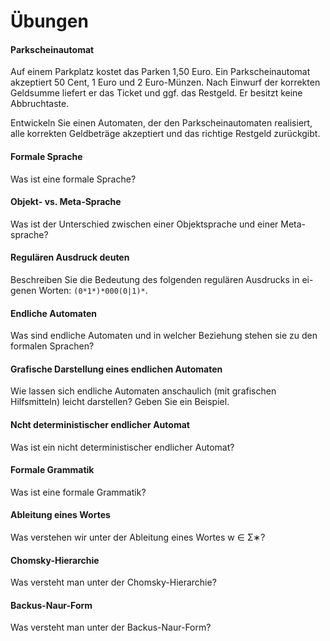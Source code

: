 # Übungen

#### Parkscheinautomat
Auf einem Parkplatz kostet das Parken 1,50 Euro. Ein Parkscheinautomat akzeptiert 50 Cent, 1 Euro und 2 Euro-Münzen. Nach Einwurf der korrekten Geldsumme liefert er das Ticket und ggf. das Restgeld. Er besitzt keine Abbruchtaste.

Entwickeln Sie einen Automaten, der den Parkscheinautomaten realisiert, alle korrekten Geldbeträge akzeptiert und das richtige Restgeld zurückgibt.


#### Formale Sprache
Was ist eine formale Sprache?


#### Objekt- vs. Meta-Sprache
Was ist der Unterschied zwischen einer Objektsprache und einer Meta- sprache?


#### Regulären Ausdruck deuten
Beschreiben Sie die Bedeutung des folgenden regulären Ausdrucks in ei- genen Worten: `(0*1*)*000(0|1)*`.


#### Endliche Automaten
Was sind endliche Automaten und in welcher Beziehung stehen sie zu den formalen Sprachen?


#### Grafische Darstellung eines endlichen Automaten
Wie lassen sich endliche Automaten anschaulich (mit grafischen Hilfsmitteln) leicht darstellen? Geben Sie ein Beispiel.


#### Ncht deterministischer endlicher Automat
Was ist ein nicht deterministischer endlicher Automat?


#### Formale Grammatik
Was ist eine formale Grammatik?


#### Ableitung eines Wortes
Was verstehen wir unter der Ableitung eines Wortes w ∈ Σ∗?


#### Chomsky-Hierarchie
Was versteht man unter der Chomsky-Hierarchie?


#### Backus-Naur-Form
Was versteht man unter der Backus-Naur-Form?


